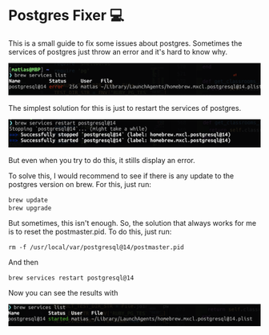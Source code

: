 # Postgres Fixer 💻

This is a small guide to fix some issues about postgres. Sometimes the services of postgres just throw an error and it's hard to know why.

![alt text1](images/image.png)

The simplest solution for this is just to restart the services of postgres.

![alt text](images/image-1.png)

But even when you try to do this, it stills display an error.

To solve this, I would recommend to see if there is any update to the postgres version on brew. For this, just run:

```
brew update
brew upgrade
```

But sometimes, this isn't enough. So, the solution that always works for me is to reset the postmaster.pid. To do this, just run:

```
rm -f /usr/local/var/postgresql@14/postmaster.pid
```

And then

```
brew services restart postgresql@14
```

Now you can see the results with

![alt text](images/image-2.png)